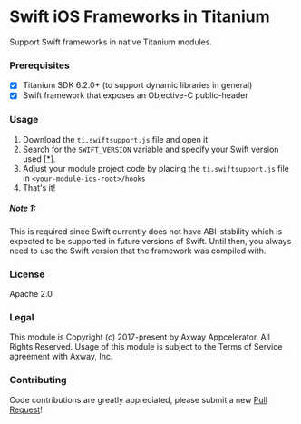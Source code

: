# Swift iOS Frameworks in Titanium
Support Swift frameworks in native Titanium modules.

### Prerequisites
- [x] Titanium SDK 6.2.0+ (to support dynamic libraries in general)
- [x] Swift framework that exposes an Objective-C public-header

### Usage
1. Download the `ti.swiftsupport.js` file and open it
2. Search for the `SWIFT_VERSION` variable and specify your Swift version used [[*](#note-1)].
3. Adjust your module project code by placing the `ti.swiftsupport.js` file in `<your-module-ios-root>/hooks`
5. That's it!

##### Note 1: 
This is required since Swift currently does not have ABI-stability which is expected to be supported in future versions of Swift. Until then, you always need to use the Swift version that the framework was compiled with.

### License
Apache 2.0

### Legal
This module is Copyright (c) 2017-present by Axway Appcelerator. All Rights Reserved. Usage of this module is subject 
to the Terms of Service agreement with Axway, Inc. 

### Contributing
Code contributions are greatly appreciated, please submit a new [Pull Request](https://github.com/appcelerator-modules/hook-swift-frameworks/pull/new/master)!
